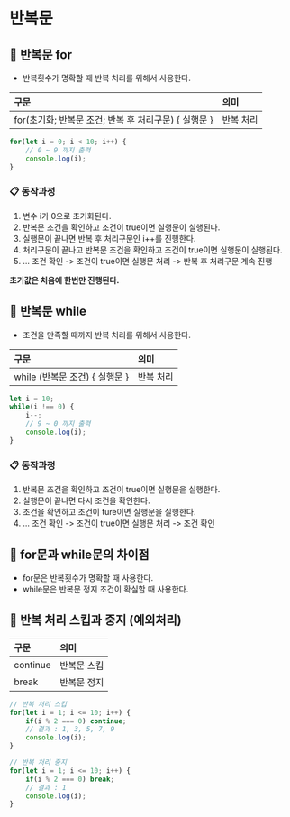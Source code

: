 # 반복문

## 📌 반복문 for

- 반복횟수가 명확할 때 반복 처리를 위해서 사용한다.

| 구문 | 의미 |
| :--- | :--- |
| for(초기화; 반복문 조건; 반복 후 처리구문) { 실행문 } | 반복 처리 |

```javascript
for(let i = 0; i < 10; i++) {
    // 0 ~ 9 까지 출력
    console.log(i);
}
```

### 📋 동작과정

1. 변수 i가 0으로 초기화된다.
2. 반복문 조건을 확인하고 조건이 true이면 실행문이 실행된다.
3. 실행문이 끝나면 반복 후 처리구문인 i++를 진행한다.
4. 처리구문이 끝나고 반복문 조건을 확인하고 조건이 true이면 실행문이 실행된다.
5. ... 조건 확인 -> 조건이 true이면 실행문 처리 -> 반복 후 처리구문 계속 진행

**초기값은 처음에 한번만 진행된다.**

## 📌 반복문 while

- 조건을 만족할 때까지 반복 처리를 위해서 사용한다.

| 구문 | 의미 |
| :--- | :--- |
| while (반복문 조건) { 실행문 } | 반복 처리 |

```javascript
let i = 10;
while(i !== 0) {
    i--;
    // 9 ~ 0 까지 출력
    console.log(i);
}
```

### 📋 동작과정

1. 반복문 조건을 확인하고 조건이 true이면 실행문을 실행한다.
2. 실행문이 끝나면 다시 조건을 확인한다.
3. 조건을 확인하고 조건이 ture이면 실행문을 실행한다.
4. ... 조건 확인 -> 조건이 true이면 실행문 처리 -> 조건 확인

## 📌 for문과 while문의 차이점

- for문은 반복횟수가 명확할 때 사용한다.
- while문은 반복문 정지 조건이 확실할 때 사용한다.

## 📌 반복 처리 스킵과 중지 (예외처리)

| 구문 | 의미 |
| :--- | :--- |
| continue | 반복문 스킵 |
| break | 반복문 정지 |

```javascript
// 반복 처리 스킵
for(let i = 1; i <= 10; i++) {
    if(i % 2 === 0) continue;
    // 결과 : 1, 3, 5, 7, 9
    console.log(i);
}
```

```javascript
// 반복 처리 중지
for(let i = 1; i <= 10; i++) {
    if(i % 2 === 0) break;
    // 결과 : 1
    console.log(i);
}
```